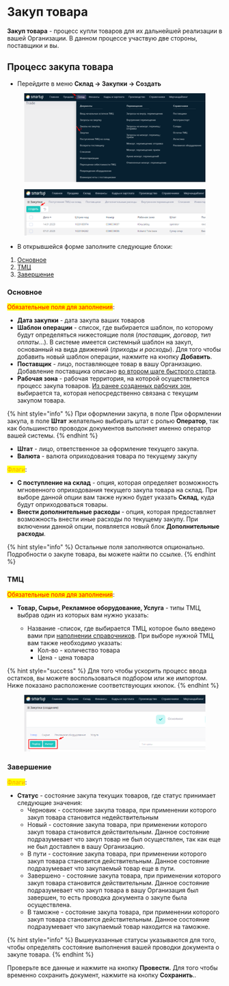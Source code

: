 # Закуп товара

**Закуп товара** - процесс купли товаров для их дальнейшей реализации в вашей Организации. В данном процессе участвую две стороны, поставщики и вы.

## Процесс закупа товара

* Перейдите в меню **Склад -> Закупки -> Создать**

<figure><img src="../../../.gitbook/assets/image (7).png" alt=""><figcaption></figcaption></figure>

<figure><img src="../../../.gitbook/assets/image (4).png" alt=""><figcaption></figcaption></figure>

* В открывшейся форме заполните следующие блоки:

1. [Основное](zakup-tovara.md#osnovnoe)
2. [ТМЦ](zakup-tovara.md#tmc)
3. [Завершение](zakup-tovara.md#zavershenie)

### Основное

<mark style="color:red;">Обязательные поля для заполнения</mark>:

* **Дата закупки** - дата закупа ваших товаров
* **Шаблон операции** - список, где выбирается шаблон, по которому будут определяться нижестоящие поля (_поставщик, договор, тип оплаты_...). В системе имеется системный шаблон на закуп, основанный на вида движений (_приходы и расходы_). Для того чтобы добавить новый шаблон операции, нажмите на кнопку **Добавить**.
* **Поставщик** - лицо, поставляющее товар в вашу Организацию. Добавление поставщика описано [во втором шаге быстрого старта](../shag-2.-napolnenie-spravochnikov.md#baza-kontragentov).
* **Рабочая зона** - рабочая территория, на которой осуществляется процесс закупа товаров. [Из ранее созданных рабочих зон](../shag-2.-napolnenie-spravochnikov.md#rabochaya-zona), выбирается та, которая непосредственно связана с текущим закупом товара.&#x20;

{% hint style="info" %}
При оформлении закупа, в поле При оформлении закупа, в поле **Штат** желательно выбирать штат с ролью **Оператор**, так как большинство проводок документов выполняет именно оператор вашей системы.
{% endhint %}

* **Штат** - лицо, ответственное за оформление текущего закупа.
* **Валюта** - валюта оприходования товара по текущему закупу

<mark style="color:orange;">Флаги</mark>:

* **С поступление на склад** - опция, которая определяет возможность мгновенного оприходования текущего закупа товара на склад. При выборе данной опции вам также нужно будет указать **Склад**, куда будут оприходоваться товары.
* **Внести дополнительные расходы** - опция, которая предоставляет возможность внести иные расходы по текущему закупу. При включении данной опции, появляется новый блок **Дополнительные расходы**.

{% hint style="info" %}
Остальные поля заполняются опционально. Подробности о закупе товара, вы можете найти по ссылке.
{% endhint %}

### ТМЦ

<mark style="color:red;">Обязательные поля для заполнения</mark>:

*   **Товар, Сырье, Рекламное оборудование, Услуга** - типы ТМЦ, выбрав один из которых вам нужно указать:

    * Название -список, где выбирается ТМЦ, которое было введено вами при [наполнении справочников](../shag-2.-napolnenie-spravochnikov.md). При выборе нужной ТМЦ, вам также необходимо указать:
      * Кол-во - количество товара
      * Цена - цена товара



{% hint style="success" %}
Для того чтобы ускорить процесс ввода остатков, вы можете воспользоваться подбором или же импортом. Ниже показано расположение соответствующих кнопок.
{% endhint %}

<figure><img src="../../../.gitbook/assets/image.png" alt=""><figcaption></figcaption></figure>

### Завершение

<mark style="color:orange;">Флаги</mark>:

* **Статус** - состояние закупа текущих товаров, где статус принимает следующие значения:
  * Черновик - состояние закупа товара, при применении которого закуп товара становится недействительным
  * Новый - состояние закупа товара, при применении которого закуп товара становится действительным. Данное состояние подразумевает что закуп товар не был осуществлен, так как еще не был доставлен в вашу Организацию.
  * В пути - состояние закупа товара, при применении которого закуп товара становится действительным. Данное состояние подразумевает что закупаемый товар еще в пути.
  * Завершено - состояние закупа товара, при применении которого закуп товара становится действительным. Данное состояние подразумевает что закуп товара в вашу Организация был завершен, то есть проводка документа о закупе была осуществлена.
  * В таможне - состояние закупа товара, при применении которого закуп товара становится действительным. Данное состояние подразумевает что закупаемый товар находится на таможне.

{% hint style="info" %}
Вышеуказанные статусы указываются для того, чтобы определять состояние выполнения вашей проводки документа о закупе товара.
{% endhint %}

Проверьте все данные и нажмите на кнопку **Провести.** Для того чтобы временно сохранить документ, нажмите на кнопку **Сохранить**..

